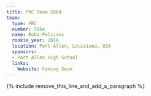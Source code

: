 ```yaml
---
title: FRC Team 5864
team:
  type: FRC
  number: 5864
  name: Robo-Pelicans
  rookie_year: 2016
  location: Port Allen, Louisiana, USA
  sponsors:
  - Port Allen High School
  links:
    Website: Coming Soon
---
```


{% include remove_this_line_and_add_a_paragraph %}